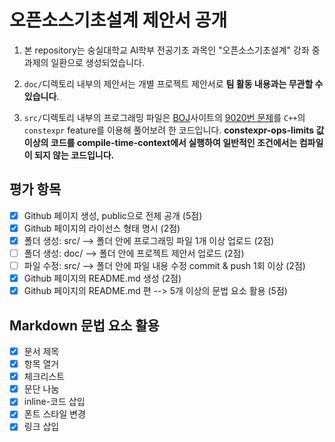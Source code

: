 오픈소스기초설계 제안서 공개
==========================

1. 본 repository는 숭실대학교 AI학부 전공기초 과목인 "오픈소스기초설계" 강좌 중 과제의 일환으로 생성되었습니다.

1. `doc/`디렉토리 내부의 제안서는 개별 프로젝트 제안서로 **팀 활동 내용과는 무관할 수 있습니다**.

1. `src/`디렉토리 내부의 프로그래밍 파일은 [BOJ](https://acmicpc.net/)사이트의 [9020번 문제](https://www.acmicpc.net/problem/9020)를 `C++`의 `constexpr` feature를 이용해 풀어보려 한 코드입니다.
  **constexpr-ops-limits 값 이상의 코드를 compile-time-context에서 실행하여 일반적인 조건에서는 컴파일이 되지 않는 코드입니다.**

## 평가 항목

- [x] Github 페이지 생성, public으로 전체 공개 (5점)
- [x] Github 페이지의 라이선스 형태 명시 (2점)
- [x] 폴더 생성: src/  --> 폴더 안에 프로그래밍 파일 1개 이상 업로드 (2점)
- [ ] 폴더 생성: doc/ --> 폴더 안에 프로젝트 제안서 업로드 (2점) 
- [ ] 파일 수정: src/ --> 폴더 안에 파일 내용 수정 commit & push 1회 이상 (2점)
- [x] Github 페이지의 README.md 생성 (2점)
- [x] Github 페이지의 README.md 편 --> 5개 이상의 문법 요소 활용 (5점)

## Markdown 문법 요소 활용
- [x] 문서 제목
- [x] 항목 열거
- [x] 체크리스트
- [x] 문단 나눔
- [x] inline-코드 삽입
- [x] 폰트 스타일 변경
- [x] 링크 삽입